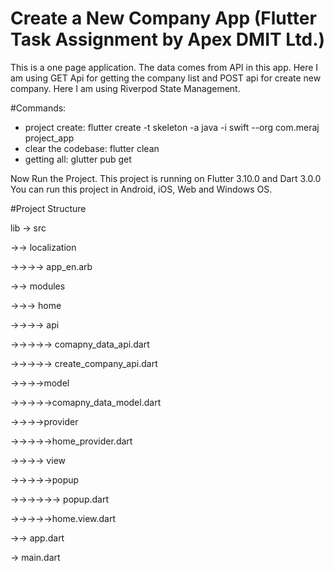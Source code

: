 
# Create a New Company App (Flutter Task Assignment by Apex DMIT Ltd.)

This is a one page application. 
The data comes from API in this app.
Here I am using GET Api for getting the company list and POST api for create new company.
Here I am using Riverpod State Management.

#Commands:

* project create: flutter create -t skeleton -a java -i swift --org com.meraj project_app
* clear the codebase: flutter clean
* getting all: glutter pub get

Now Run the Project.
This project is running on Flutter 3.10.0 and Dart 3.0.0
You can run this project in Android, iOS, Web and Windows OS.

#Project Structure

lib
-> src

->-> localization

->->->-> app_en.arb

->-> modules

->->-> home

->->->-> api

->->->->-> comapny_data_api.dart

->->->->-> create_company_api.dart

->->->->model

->->->->->comapny_data_model.dart

->->->->provider

->->->->->home_provider.dart

->->->-> view

->->->->->popup

->->->->->-> popup.dart

->->->->->home.view.dart

->-> app.dart

-> main.dart


